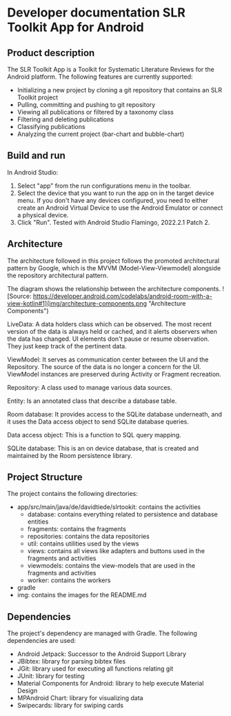 # Developer documentation SLR Toolkit App for Android


## Product description
The SLR Toolkit App is a Toolkit for Systematic Literature Reviews for the Android platform.
The following features are currently supported:
- Initializing a new project by cloning a git repository that contains an SLR Toolkit project
- Pulling, committing and pushing to git repository
- Viewing all publications or filtered by a taxonomy class
- Filtering and deleting publications
- Classifying publications
- Analyzing the current project (bar-chart and bubble-chart)


## Build and run
In Android Studio:
1. Select "app" from the run configurations menu in the toolbar.
2. Select the device that you want to run the app on in the target device menu.
If you don't have any devices configured, you need to either create an Android Virtual Device to use the Android Emulator or connect a physical device.
3. Click "Run".
Tested with Android Studio Flamingo, 2022.2.1 Patch 2.


## Architecture
The architecture followed in this project follows the promoted architectural pattern by Google,
which is the MVVM (Model-View-Viewmodel) alongside the repository architectural pattern.

The diagram shows the relationship between the architecture components.
![Source: https://developer.android.com/codelabs/android-room-with-a-view-kotlin#1](img/architecture-components.png "Architecture Components")

LiveData: A data holders class which can be observed. The most recent version of the data is always held or cached, and it alerts observers when the data has changed. UI elements don't pause or resume observation. They just keep track of the pertinent data.

ViewModel: It serves as communication center between the UI and the Repository. The source of the data is no longer a concern for the UI. ViewModel instances are preserved during Activity or Fragment recreation.

Repository: A class used to manage various data sources.

Entity: Is an annotated class that describe a database table.

Room database: It provides access to the SQLite database underneath, and it uses the Data access object to send SQLite database queries.

Data access object: This is a function to SQL query mapping.

SQLite database: This is an on device database, that is created and maintained by the Room persistence library.


## Project Structure
The project contains the following directories:
- app/src/main/java/de/davidtiede/slrtookit: contains the activities
  - database: contains everything related to persistence and database entities
  - fragments: contains the fragments
  - repositories: contains the data repositories 
  - util: contains utilities used by the views
  - views: contains all views like adapters and buttons used in the fragments and activities
  - viewmodels: contains the view-models that are used in the fragments and activities
  - worker: contains the workers
- gradle
- img: contains the images for the README.md


## Dependencies
The project's dependency are managed with Gradle. The following dependencies are used:
- Android Jetpack: Successor to the Android Support Library
- JBibtex: library for parsing bibtex files
- JGit: library used for executing all functions relating git
- JUnit: library for testing
- Material Components for Android: library to help execute Material Design
- MPAndroid Chart: library for visualizing data
- Swipecards: library for swiping cards